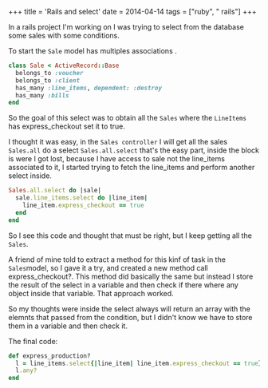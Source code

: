 +++
title = 'Rails and select'
date = 2014-04-14
tags = ["ruby", " rails"]
+++

In a rails project I'm working on I was trying to select from the database some sales with some conditions.

To start the `Sale` model has multiples associations .

```ruby
class Sale < ActiveRecord::Base
  belongs_to :voucher
  belongs_to :client
  has_many :line_items, dependent: :destroy
  has_many :bills
end
```

So the goal of this select was to obtain all the `Sales` where the `LineItems` has express_checkout set it to true.



I thought it was easy, in the `Sales controller` I will get all the sales `Sales.all` do a select `Sales.all.select` that's the easy part, inside the block is were
I got lost, because I have access to sale not the line_items associated to it, I started trying to fetch the line_items and perform another
select inside.

```ruby
Sales.all.select do |sale|
  sale.line_items.select do |line_item|
    line_item.express_checkout == true
  end
end
```
So I see this code and thought that must be right, but I keep getting all the `Sales`.

A friend of mine told to extract a method for this kinf of task in the `Sales`model, so I gave it a try, and created a new method call express_checkout?.
This method did basically the same but instead I store the result of the select in a variable and then check if there where any object inside that variable.
That approach worked.

So my thoughts were inside the select always will return an array with the elemnts that passed from the condition, but I didn't know we have to store them in a variable and then check it.

The final code:

```ruby
def express_production?
  l = line_items.select{|line_item| line_item.express_checkout == true}
  l.any?
end
```


